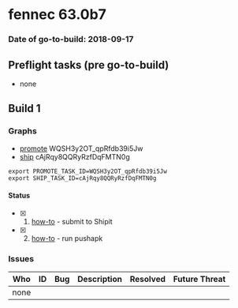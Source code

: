 # fennec 63.0b7

### Date of go-to-build: 2018-09-17

## Preflight tasks (pre go-to-build)
- none

## Build 1  

### Graphs
* [promote](https://tools.taskcluster.net/push-inspector/#/WQSH3y2OT_qpRfdb39i5Jw) WQSH3y2OT_qpRfdb39i5Jw
* [ship](https://tools.taskcluster.net/push-inspector/#/cAjRqy8QQRyRzfDqFMTN0g) cAjRqy8QQRyRzfDqFMTN0g
```
export PROMOTE_TASK_ID=WQSH3y2OT_qpRfdb39i5Jw
export SHIP_TASK_ID=cAjRqy8QQRyRzfDqFMTN0g
```


#### Status
- [x] 1.  [how-to](https://wiki.mozilla.org/Release:Release_Automation_on_Mercurial:Starting_a_Release#Submit_to_Ship_It)  - submit to Shipit
- [x] 2.  [how-to](https://github.com/mozilla-releng/releasewarrior-2.0/blob/master/docs/release-promotion/mobile/howto.md)  - run pushapk

### Issues
| Who                 | ID               | Bug                                                                 | Description                | Resolved                | Future Threat                |
| ------------------- | ---------------- | ------------------------------------------------------------------- | -------------------------- | ----------------------- | ---------------------------- |
| none | | | | | |

